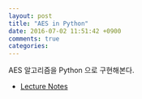 ```yaml
---
layout: post
title: "AES in Python"
date: 2016-07-02 11:51:42 +0900
comments: true
categories: 
---
```


AES 알고리즘을 Python 으로 구현해본다.

* [Lecture Notes](https://engineering.purdue.edu/kak/compsec/NewLectures/Lecture8.pdf)


